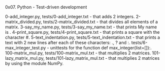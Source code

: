 0x07. Python - Test-driven development

0-add_integer.py, tests/0-add_integer.txt - that adds 2 integers.
2-matrix_divided.py, tests/2-matrix_divided.txt - that divides all elements of a matrix.
3-say_my_name.py, tests/3-say_my_name.txt - that prints My name is .
4-print_square.py, tests/4-print_square.txt - that prints a square with the character #.
5-text_indentation.py, tests/5-text_indentation.txt - that prints a text with 2 new lines after each of these characters: ., ? and :.
tests/6-max_integer_test.py - unittests for the function def max_integer(list=[]):.
100-matrix_mul.py, tests/100-matrix_mul.txt - that multiplies 2 matrices.
101-lazy_matrix_mul.py, tests/101-lazy_matrix_mul.txt - that multiplies 2 matrices by using the module NumPy.
